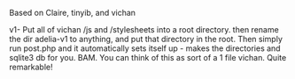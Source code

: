
Based on Claire, tinyib, and vichan 


v1-  Put all of vichan /js and /stylesheets into a root directory. then rename the dir adelia-v1 to anything, and put that directory in the root. Then simply run post.php and it automatically sets itself up - makes the directories and sqlite3 db for you. BAM. You can think of this as sort of a 1 file vichan. Quite remarkable! 
